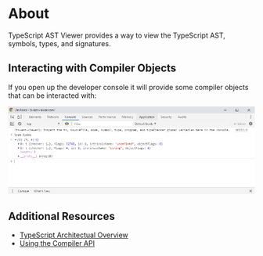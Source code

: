 # About

TypeScript AST Viewer provides a way to view the TypeScript AST, symbols, types, and signatures.

## Interacting with Compiler Objects

If you open up the developer console it will provide some compiler objects that can be interacted with:

![Developer Console](images/developer-console.png "Developer Console")

## Additional Resources

* [TypeScript Architectual Overview](https://github.com/microsoft/TypeScript/wiki/Architectural-Overview)
* [Using the Compiler API](https://github.com/Microsoft/TypeScript/wiki/Using-the-Compiler-API)